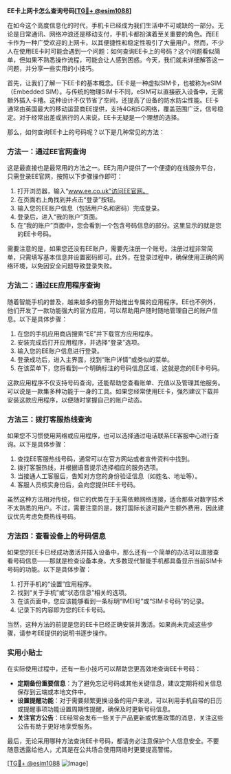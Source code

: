 **EE卡上网卡怎么查询号码[[TG💪+ @esim1088](https://t.me/s/esim1088)]**

在如今这个高度信息化的时代，手机卡已经成为我们生活中不可或缺的一部分。无论是日常通讯、网络冲浪还是移动支付，手机卡都扮演着至关重要的角色。而EE卡作为一种广受欢迎的上网卡，以其便捷性和稳定性吸引了大量用户。然而，不少人在使用EE卡时可能会遇到一个问题：如何查询EE卡上的号码？这个问题看似简单，但如果不熟悉操作流程，可能会让人感到困惑。今天，我们就来详细解答这一问题，并分享一些实用的小技巧。

首先，让我们了解一下EE卡的基本概念。EE卡是一种虚拟SIM卡，也被称为eSIM（Embedded SIM）。与传统的物理SIM卡不同，eSIM可以直接嵌入设备中，无需额外插入卡槽。这种设计不仅节省了空间，还提高了设备的防水防尘性能。EE卡通常由英国最大的移动运营商EE提供，支持4G和5G网络，覆盖范围广泛，信号稳定。对于经常出差或旅行的人来说，EE卡无疑是一个理想的选择。

那么，如何查询EE卡上的号码呢？以下是几种常见的方法：

### 方法一：通过EE官网查询

这是最直接也是最常用的方法之一。EE为用户提供了一个便捷的在线服务平台，只需登录EE官网，按照以下步骤操作即可：

1. 打开浏览器，输入“www.ee.co.uk”访问EE官网。
2. 在页面右上角找到并点击“登录”按钮。
3. 输入您的EE账户信息（包括用户名和密码）完成登录。
4. 登录后，进入“我的账户”页面。
5. 在“我的账户”页面中，您会看到一个包含号码信息的部分。这里显示的就是您的EE卡号码。

需要注意的是，如果您还没有EE账户，需要先注册一个账号。注册过程非常简单，只需填写基本信息并设置密码即可。此外，在登录过程中，确保使用正确的网络环境，以免因安全问题导致登录失败。

### 方法二：通过EE应用程序查询

随着智能手机的普及，越来越多的服务开始推出专属的应用程序。EE也不例外，他们开发了一款功能强大的官方应用，可以帮助用户随时随地管理自己的账户信息。以下是具体步骤：

1. 在您的手机应用商店搜索“EE”并下载官方应用程序。
2. 安装完成后打开应用程序，并选择“登录”选项。
3. 输入您的EE账户信息进行登录。
4. 登录成功后，进入主界面，找到“账户详情”或类似的菜单。
5. 在该菜单下，您将看到一个明确标注的号码信息区域，这就是您的EE卡号码。

这款应用程序不仅支持号码查询，还能帮助您查看账单、充值以及管理其他服务。可以说是一款集多种功能于一身的工具。如果您经常使用EE卡，强烈建议下载并安装这款应用程序，以便随时掌握自己的账户动态。

### 方法三：拨打客服热线查询

如果您不习惯使用网络或应用程序，也可以选择通过电话联系EE客服中心进行查询。以下是具体步骤：

1. 查找EE客服热线号码，通常可以在官方网站或者宣传资料中找到。
2. 拨打客服热线，并根据语音提示选择相应的服务选项。
3. 当接通人工客服后，告知对方您的身份验证信息（如姓名、地址等）。
4. 客服人员核实身份后，会向您提供EE卡号码。

虽然这种方法相对传统，但它的优势在于无需依赖网络连接，适合那些对数字技术不太熟悉的用户。不过，需要注意的是，拨打国际长途可能产生额外费用，因此建议优先考虑免费热线号码。

### 方法四：查看设备上的号码信息

如果您的EE卡已经成功激活并插入设备中，那么还有一个简单的办法可以直接查看号码信息——那就是检查设备本身。大多数现代智能手机都具备显示当前SIM卡号码的功能。以下是具体步骤：

1. 打开手机的“设置”应用程序。
2. 找到“关于手机”或“状态信息”相关的选项。
3. 在该页面中，您应该能够看到一条标明“IMEI号”或“SIM卡号码”的记录。
4. 记录下的内容即为您的EE卡号码。

当然，这种方法的前提是您的EE卡已经正确安装并激活。如果尚未完成这些步骤，请参考EE提供的说明书逐步操作。

### 实用小贴士

在实际使用过程中，还有一些小技巧可以帮助您更高效地查询EE卡号码：

- **定期备份重要信息**：为了避免忘记号码或其他关键信息，建议定期将相关信息保存到云端或本地文件中。
- **设置提醒功能**：对于需要频繁更换设备的用户来说，可以利用手机自带的日历或提醒事项功能设置周期性提醒，确保及时更新号码信息。
- **关注官方公告**：EE经常会发布一些关于产品更新或优惠政策的消息，关注这些公告有助于更好地享受服务。

最后，无论采用哪种方法查询EE卡号码，都请务必注意保护个人信息安全。不要随意透露给他人，尤其是在公共场合使用网络时更要提高警惕。

[[TG💪+ @esim1088](https://t.me/s/esim1088) ![Image](https://i.postimg.cc/4NQfJmqS/Snipaste-2025-05-13-00-14-12.png)]